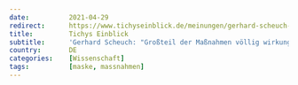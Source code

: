 ```yaml
---
date:          2021-04-29
redirect:      https://www.tichyseinblick.de/meinungen/gerhard-scheuch-grossteil-der-massnahmen-voellig-wirkungslos/
title:         Tichys Einblick
subtitle:      'Gerhard Scheuch: "Großteil der Maßnahmen völlig wirkungslos"'
country:       DE
categories:    [Wissenschaft]
tags:          [maske, massnahmen]
---
```

